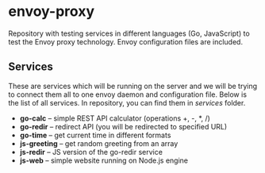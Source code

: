 # envoy-proxy
Repository with testing services in different languages (Go, JavaScript) to test the Envoy proxy technology. Envoy configuration files are included.

## Services
These are services which will be running on the server and we will be trying to connect them all to one envoy daemon and configuration file. Below is the list of all services. In repository, you can find them in _services_ folder.

* **go-calc** – simple REST API calculator (operations +, -, *, /)
* **go-redir** – redirect API (you will be redirected to specified URL)
* **go-time** – get current time in different formats
* **js-greeting** – get random greeting from an array
* **js-redir** – JS version of the go-redir service
* **js-web** – simple website running on Node.js engine